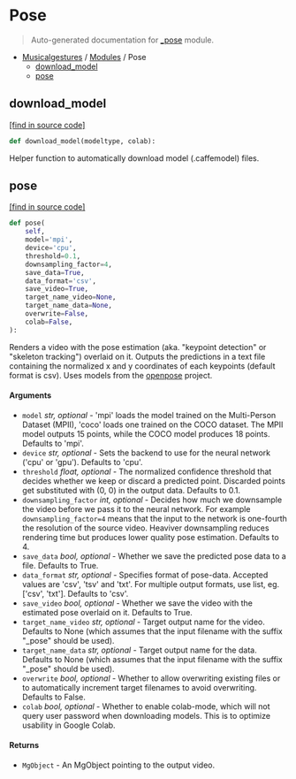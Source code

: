# Pose

> Auto-generated documentation for [_pose](https://github.com/fourMs/MGT-python/blob/master/musicalgestures/_pose.py) module.

- [Musicalgestures](README.md#musicalgestures-index) / [Modules](MODULES.md#musicalgestures-modules) / Pose
    - [download_model](#download_model)
    - [pose](#pose)

## download_model

[[find in source code]](https://github.com/fourMs/MGT-python/blob/master/musicalgestures/_pose.py#L319)

```python
def download_model(modeltype, colab):
```

Helper function to automatically download model (.caffemodel) files.

## pose

[[find in source code]](https://github.com/fourMs/MGT-python/blob/master/musicalgestures/_pose.py#L13)

```python
def pose(
    self,
    model='mpi',
    device='cpu',
    threshold=0.1,
    downsampling_factor=4,
    save_data=True,
    data_format='csv',
    save_video=True,
    target_name_video=None,
    target_name_data=None,
    overwrite=False,
    colab=False,
):
```

Renders a video with the pose estimation (aka. "keypoint detection" or "skeleton tracking") overlaid on it.
Outputs the predictions in a text file containing the normalized x and y coordinates of each keypoints
(default format is csv). Uses models from the [openpose](https://github.com/CMU-Perceptual-Computing-Lab/openpose) project.

#### Arguments

- `model` *str, optional* - 'mpi' loads the model trained on the Multi-Person Dataset (MPII), 'coco' loads one trained on the COCO dataset. The MPII model outputs 15 points, while the COCO model produces 18 points. Defaults to 'mpi'.
- `device` *str, optional* - Sets the backend to use for the neural network ('cpu' or 'gpu'). Defaults to 'cpu'.
- `threshold` *float, optional* - The normalized confidence threshold that decides whether we keep or discard a predicted point. Discarded points get substituted with (0, 0) in the output data. Defaults to 0.1.
- `downsampling_factor` *int, optional* - Decides how much we downsample the video before we pass it to the neural network. For example `downsampling_factor=4` means that the input to the network is one-fourth the resolution of the source video. Heaviver downsampling reduces rendering time but produces lower quality pose estimation. Defaults to 4.
- `save_data` *bool, optional* - Whether we save the predicted pose data to a file. Defaults to True.
- `data_format` *str, optional* - Specifies format of pose-data. Accepted values are 'csv', 'tsv' and 'txt'. For multiple output formats, use list, eg. ['csv', 'txt']. Defaults to 'csv'.
- `save_video` *bool, optional* - Whether we save the video with the estimated pose overlaid on it. Defaults to True.
- `target_name_video` *str, optional* - Target output name for the video. Defaults to None (which assumes that the input filename with the suffix "_pose" should be used).
- `target_name_data` *str, optional* - Target output name for the data. Defaults to None (which assumes that the input filename with the suffix "_pose" should be used).
- `overwrite` *bool, optional* - Whether to allow overwriting existing files or to automatically increment target filenames to avoid overwriting. Defaults to False.
- `colab` *bool, optional* - Whether to enable colab-mode, which will not query user password when downloading models. This is to optimize usability in Google Colab.

#### Returns

- `MgObject` - An MgObject pointing to the output video.
